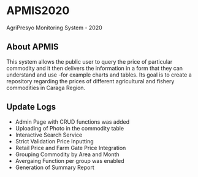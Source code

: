 # APMIS2020
AgriPresyo Monitoring System - 2020

## About APMIS

This system allows the public user to query the price of particular commodity
and it then delivers the information in a form that they can understand and use
-for example charts and tables. Its goal is to create a repository regarding the prices of 
different agricultural and fishery commodities in Caraga Region.

## Update Logs

 - Admin Page with CRUD functions was added
 - Uploading of Photo in the commodity table
 - Interactive Search Service
 - Strict Validation Price Inputting
 - Retail Price and Farm Gate Price Integration
 - Grouping Commodity by Area and Month
 - Avergaing Function per group was enabled
 - Generation of Summary Report

  



